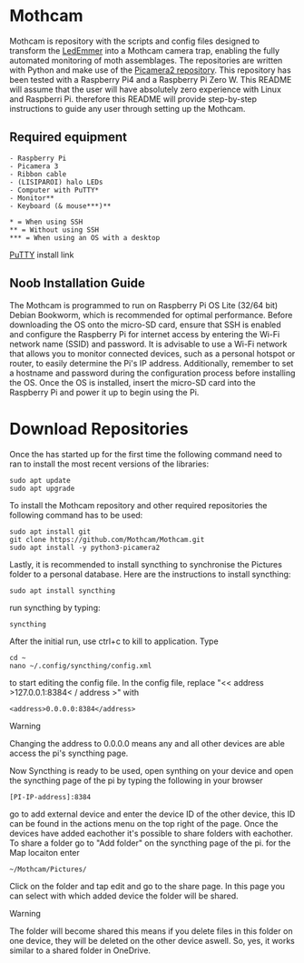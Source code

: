 # Mothcam
Mothcam is repository with the scripts and config files designed to transform the [LedEmmer](https://www.vlinderstichting.nl/wat-wij-doen/meetnetten/meetnet-nachtvlinders/ledemmers/) into a Mothcam camera trap, enabling the fully automated monitoring of moth assemblages. The repositories are written with Python and make use of the [Picamera2 repository](https://github.com/raspberrypi/picamera2/tree/main). This repository has been tested with a Raspberry Pi4 and a Raspberry Pi Zero W. This README will assume that the user will have absolutely zero experience with Linux and Raspberri Pi. therefore this README will provide step-by-step instructions to guide any user through setting up the Mothcam.


## Required equipment
```
- Raspberry Pi 
- Picamera 3
- Ribbon cable
- (LISIPAROI) halo LEDs
- Computer with PuTTY*
- Monitor**  
- Keyboard (& mouse***)**

* = When using SSH
** = Without using SSH
*** = When using an OS with a desktop
```
[PuTTY](https://www.putty.org/) install link  
## Noob Installation Guide
The Mothcam is programmed to run on Raspberry Pi OS Lite (32/64 bit) Debian Bookworm, which is recommended for optimal performance. Before downloading the OS onto the micro-SD card, ensure that SSH is enabled and configure the Raspberry Pi for internet access by entering the Wi-Fi network name (SSID) and password. It is advisable to use a Wi-Fi network that allows you to monitor connected devices, such as a personal hotspot or router, to easily determine the Pi's IP address. Additionally, remember to set a hostname and password during the configuration process before installing the OS. Once the OS is installed, insert the micro-SD card into the Raspberry Pi and power it up to begin using the Pi.

<!-- # About SSH -->

# Download Repositories
Once the has started up for the first time the following command need to ran to install the most recent versions of the libraries:
```
sudo apt update
sudo apt upgrade
```
To install the Mothcam repository and other required repositories the following command has to be used:
```
sudo apt install git
git clone https://github.com/Mothcam/Mothcam.git
sudo apt install -y python3-picamera2
```

Lastly, it is recommended to install syncthing to synchronise the Pictures folder to a personal database. Here are the instructions to install syncthing:

```
sudo apt install syncthing
```
run syncthing by typing:
```
syncthing
```
After the initial run, use ctrl+c to kill to application. Type
```
cd ~
nano ~/.config/syncthing/config.xml
```
to start editing the config file. In the config file, replace "<< address >127.0.0.1:8384< / address >" with 
```
<address>0.0.0.0:8384</address>
```
> [!WARNING]
> Changing the address to 0.0.0.0 means any and all other devices are able access the pi's syncthing page.

Now Syncthing is ready to be used, open synthing on your device and open the syncthing page of the pi by typing the following in your browser
```
[PI-IP-address]:8384
```
go to add external device and enter the device ID of the other device, this ID can be found in the actions menu on the top right of the page.
Once the devices have added eachother it's possible to share folders with eachother. To share a folder go to "Add folder" on the syncthing page of the pi. for the Map locaiton enter 
```
~/Mothcam/Pictures/
```
Click on the folder and tap edit and go to the share page. In this page you can select with which added device the folder will be shared.
> [!WARNING]
> The folder will become shared this means if you delete files in this folder on one device, they will be deleted on the other device aswell. So, yes, it works similar to a shared folder in OneDrive.

